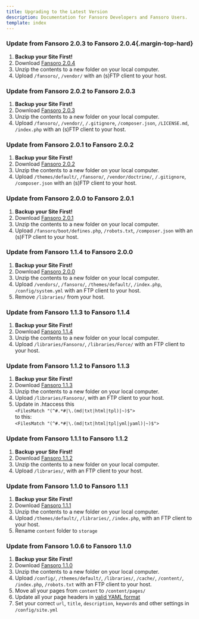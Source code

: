 ```yaml
---
title: Upgrading to the Latest Version
description: Documentation for Fansoro Developers and Fansoro Users.
template: index
---
```


### Update from **Fansoro 2.0.3** to **Fansoro 2.0.4**{.margin-top-hard}
1. **Backup your Site First!**
2. Download [Fansoro 2.0.4](https://github.com/fansoro/fansoro/releases/download/v2.0.4/fansoro-2.0.4.zip)
3. Unzip the contents to a new folder on your local computer.
4. Upload `/fansoro/`, `/vendor/` with an (s)FTP client to your host.

### Update from **Fansoro 2.0.2** to **Fansoro 2.0.3**
1. **Backup your Site First!**
2. Download [Fansoro 2.0.3](https://github.com/fansoro/fansoro/releases/download/v2.0.3/fansoro-2.0.3.zip)
3. Unzip the contents to a new folder on your local computer.
4. Upload `/fansoro/`, `/vendor/`, `/.gitignore`, `/composer.json`, `/LICENSE.md`, `/index.php` with an (s)FTP client to your host.

### Update from **Fansoro 2.0.1** to **Fansoro 2.0.2**
1. **Backup your Site First!**
2. Download [Fansoro 2.0.2](https://github.com/fansoro/fansoro/releases/download/v2.0.2/fansoro-2.0.2.zip)
3. Unzip the contents to a new folder on your local computer.
4. Upload `/themes/default/`, `/fansoro/`, `/vendor/doctrine/`, `/.gitignore`, `/composer.json` with an (s)FTP client to your host.

### Update from **Fansoro 2.0.0** to **Fansoro 2.0.1**
1. **Backup your Site First!**
2. Download [Fansoro 2.0.1](https://github.com/fansoro/fansoro/releases/download/v2.0.1/fansoro-2.0.1.zip)
3. Unzip the contents to a new folder on your local computer.
4. Upload `/fansoro/boot/defines.php`, `/robots.txt`, `/composer.json` with an (s)FTP client to your host.

### Update from **Fansoro 1.1.4** to **Fansoro 2.0.0**
1. **Backup your Site First!**
2. Download [Fansoro 2.0.0](https://github.com/fansoro/fansoro/releases/download/v2.0.0/fansoro-2.0.0.zip)
3. Unzip the contents to a new folder on your local computer.
4. Upload `/vendors/`, `/fansoro/`, `/themes/default/`, `/index.php`, `/config/system.yml` with an FTP client to your host.
5. Remove `/libraries/` from your host.

### Update from **Fansoro 1.1.3** to **Fansoro 1.1.4**
1. **Backup your Site First!**    
2. Download [Fansoro 1.1.4](https://github.com/fansoro/fansoro/releases/download/v1.1.4/fansoro-1.1.4.zip)    
3. Unzip the contents to a new folder on your local computer.  
4. Upload `/libraries/Fansoro/`, `/libraries/Force/` with an FTP client to your host.

### Update from **Fansoro 1.1.2** to **Fansoro 1.1.3**
1. **Backup your Site First!**    
2. Download [Fansoro 1.1.3](https://github.com/fansoro/fansoro/releases/download/v1.1.3/fansoro-1.1.3.zip)    
3. Unzip the contents to a new folder on your local computer.  
4. Upload `/libraries/Fansoro/`, with an FTP client to your host.
5. Update in .htaccess this   
`<FilesMatch "(^#.*#|\.(md|txt|html|tpl)|~)$">`   
to this:  
`<FilesMatch "(^#.*#|\.(md|txt|html|tpl|yml|yaml)|~)$">`  


### Update from **Fansoro 1.1.1** to **Fansoro 1.1.2**  
1. **Backup your Site First!**    
2. Download [Fansoro 1.1.2](https://github.com/fansoro/fansoro/releases/download/v1.1.2/fansoro-1.1.2.zip)    
3. Unzip the contents to a new folder on your local computer.  
4. Upload `/libraries/`, with an FTP client to your host.  


### Update from **Fansoro 1.1.0** to **Fansoro 1.1.1**  
1. **Backup your Site First!**    
2. Download [Fansoro 1.1.1](https://github.com/fansoro/fansoro/releases/download/v1.1.1/fansoro-1.1.1.zip)    
3. Unzip the contents to a new folder on your local computer.  
4. Upload `/themes/default/`, `/libraries/`, `/index.php`, with an FTP client to your host.  
5. Rename `content` folder to `storage`  


### Update from **Fansoro 1.0.6** to **Fansoro 1.1.0**
1. **Backup your Site First!**    
2. Download [Fansoro 1.1.0](https://github.com/fansoro/fansoro/releases/download/v1.1.0/fansoro-1.1.0.zip)    
3. Unzip the contents to a new folder on your local computer.  
4. Upload `/config/`, `/themes/default/`, `/libraries/`, `/cache/`, `/content/`,  `/index.php`, `/robots.txt` with an FTP client to your host.  
5. Move all your pages from `content` to `/content/pages/`  
6. Update all your page headers in [valid YAML format](http://fansoro.org/documentation/content/pages-headers)
7. Set your correct `url`, `title`, `description`, `keywords` and other settings in `/config/site.yml`
